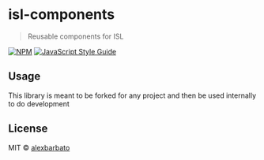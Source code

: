 # isl-components

> Reusable components for ISL

[![NPM](https://img.shields.io/npm/v/isl-components.svg)](https://www.npmjs.com/package/isl-components) [![JavaScript Style Guide](https://img.shields.io/badge/code_style-standard-brightgreen.svg)](https://standardjs.com)

## Usage

This library is meant to be forked for any project and then be used internally to do
development

## License

MIT © [alexbarbato](https://github.com/alexbarbato)
